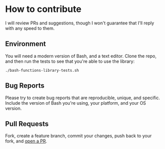 # How to contribute

I will review PRs and suggestions, though I won't guarantee that I'll reply with any speed to them. 

## Environment

You will need a modern version of Bash, and a text editor. Clone the repo, and then run the tests to see that you're able to use the library:

```
./bash-functions-library-tests.sh
```

## Bug Reports

Please try to create bug reports that are reproducible, unique, and specific. Include the version of Bash you're using, your platform, and your OS version.

## Pull Requests

Fork, create a feature branch, commit your changes, push back to your fork, and [open a PR](https://github.com/shaniber/bash-functions-library/compare?expand=1). 
